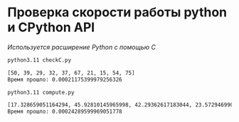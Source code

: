 # Проверка скорости работы python и CPython API
*Используется расширение Python с помощью C*

```bash
python3.11 checkC.py

[50, 39, 29, 32, 37, 67, 21, 15, 54, 75]
Время прошло: 0.00021175399979256326

python3.11 compute.py

[17.328659051164294, 45.92810145965998, 42.29362617183044, 23.57294699047779, 39.90263887332918, 35.20841048853151, 47.83939107486329, 32.65644370960155, 70.66774665642997, 24.111507651992326]
Время прошло: 0.00024289599969051778
```
